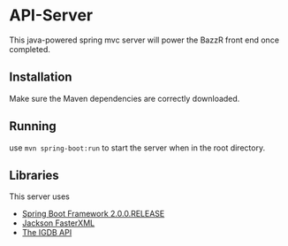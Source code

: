 # API-Server
This java-powered spring mvc server will power the BazzR front end once completed.

## Installation
Make sure the Maven dependencies are correctly downloaded.

## Running
use ```mvn spring-boot:run``` to start the server when in the root directory.

## Libraries
This server uses 
* [Spring Boot Framework 2.0.0.RELEASE](https://projects.spring.io/spring-boot/)
* [Jackson FasterXML](https://github.com/FasterXML/jackson)
* [The IGDB API](https://api.igdb.com/)
